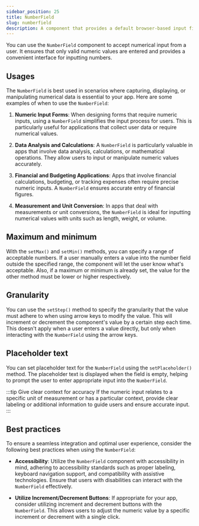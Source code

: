 ```yaml
---
sidebar_position: 25
title: NumberField
slug: numberfield
description: A component that provides a default browser-based input field for entering numeric values, with built-in controls for incrementing or decrementing the value.
---
```


<DocChip chip='shadow' />
<DocChip chip='name' label="dwc-field" />
<DocChip chip='since' label='23.02' />
<JavadocLink type="foundation" location="com/webforj/component/field/NumberField" top='true' />

<ParentLink parent="Field" />

You can use the `NumberField` component to accept numerical input from a user. It ensures that only valid numeric values are entered and provides a convenient interface for inputting numbers.

<ComponentDemo 
path='/webforj/numberfield?'
javaE='https://raw.githubusercontent.com/webforj/webforj-documentation/refs/heads/main/src/main/java/com/webforj/samples/views/fields/numberfield/NumberFieldView.java'
/>

## Usages

The `NumberField` is best used in scenarios where capturing, displaying, or manipulating numerical data is essential to your app. Here are some examples of when to use the `NumberField`:

1. **Numeric Input Forms**: When designing forms that require numeric inputs, using a `NumberField` simplifies the input process for users. This is particularly useful for applications that collect user data or require numerical values.

2. **Data Analysis and Calculations**: A `NumberField` is particularly valuable in apps that involve data analysis, calculations, or mathematical operations. They allow users to input or manipulate numeric values accurately.

3. **Financial and Budgeting Applications**: Apps that involve financial calculations, budgeting, or tracking expenses often require precise numeric inputs. A `NumberField` ensures accurate entry of financial figures.

4. **Measurement and Unit Conversion**: In apps that deal with measurements or unit conversions, the `NumberField` is ideal for inputting numerical values with units such as length, weight, or volume.

## Maximum and minimum

With the `setMax()` and `setMin()` methods, you can specify a range of acceptable numbers. If a user manually enters a value into the number field outside the specified range, the component will let the user know what's acceptable. Also, if a maximum or minimum is already set, the value for the other method must be lower or higher respectively.

## Granularity

You can use the `setStep()` method to specify the granularity that the value must adhere to when using arrow keys to modify the value. This will increment or decrement the component's value by a certain step each time. This doesn't apply when a user enters a value directly, but only when interacting with the `NumberField` using the arrow keys.

## Placeholder text

You can set placeholder text for the `NumberField` using the `setPlaceholder()` method. The placeholder text is displayed when the field is empty, helping to prompt the user to enter appropriate input into the `NumberField`.

:::tip Give clear context for accuracy
If the numeric input relates to a specific unit of measurement or has a particular context, provide clear labeling or additional information to guide users and ensure accurate input.
:::

## Best practices

To ensure a seamless integration and optimal user experience, consider the following best practices when using the `NumberField`:

- **Accessibility**: Utilize the `NumberField` component with accessibility in mind, adhering to accessibility standards such as proper labeling, keyboard navigation support, and compatibility with assistive technologies. Ensure that users with disabilities can interact with the `NumberField` effectively.

- **Utilize Increment/Decrement Buttons**: If appropriate for your app, consider utilizing increment and decrement buttons with the `NumberField`. This allows users to adjust the numeric value by a specific increment or decrement with a single click.